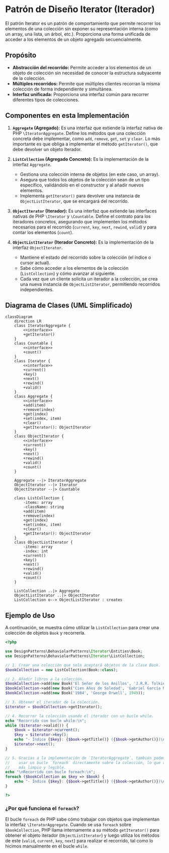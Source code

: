 # Patrón de Diseño Iterator (Iterador)

El patrón Iterator es un patrón de comportamiento que permite recorrer los elementos de una colección sin exponer su representación interna (como un array, una lista, un árbol, etc.). Proporciona una forma unificada de acceder a los elementos de un objeto agregado secuencialmente.

## Propósito

*   **Abstracción del recorrido:** Permite acceder a los elementos de un objeto de colección sin necesidad de conocer la estructura subyacente de la colección.
*   **Múltiples recorridos:** Permite que múltiples clientes recorran la misma colección de forma independiente y simultánea.
*   **Interfaz unificada:** Proporciona una interfaz común para recorrer diferentes tipos de colecciones.

## Componentes en esta Implementación

1.  **`Aggregate` (Agregado):** Es una interfaz que extiende la interfaz nativa de PHP `\IteratorAggregate`. Define los métodos que una colección concreta debe implementar, como `add`, `remove`, `get`, `set` y `clear`. Lo más importante es que obliga a implementar el método `getIterator()`, que debe devolver un objeto Iterador.

2.  **`ListCollection` (Agregado Concreto):** Es la implementación de la interfaz `Aggregate`.
    *   Gestiona una colección interna de objetos (en este caso, un array).
    *   Asegura que todos los objetos de la colección sean de un tipo específico, validándolo en el constructor y al añadir nuevos elementos.
    *   Implementa `getIterator()` para devolver una instancia de `ObjectListIterator`, que se encargará del recorrido.

3.  **`ObjectIterator` (Iterador):** Es una interfaz que extiende las interfaces nativas de PHP `\Iterator` y `\Countable`. Define el contrato para los iteradores concretos, asegurando que implementen los métodos necesarios para el recorrido (`current`, `key`, `next`, `rewind`, `valid`) y para contar los elementos (`count`).

4.  **`ObjectListIterator` (Iterador Concreto):** Es la implementación de la interfaz `ObjectIterator`.
    *   Mantiene el estado del recorrido sobre la colección (el índice o cursor actual).
    *   Sabe cómo acceder a los elementos de la colección (`ListCollection`) y cómo avanzar al siguiente.
    *   Cada vez que un cliente solicita un iterador a la colección, se crea una nueva instancia de `ObjectListIterator`, permitiendo recorridos independientes.

## Diagrama de Clases (UML Simplificado)

```mermaid
classDiagram
    direction LR
    class IteratorAggregate {
        <<interface>>
        +getIterator()
    }
    class Countable {
        <<interface>>
        +count()
    }
    class Iterator {
        <<interface>>
        +current()
        +key()
        +next()
        +rewind()
        +valid()
    }
    class Aggregate {
        <<interface>>
        +add(item)
        +remove(index)
        +get(index)
        +set(index, item)
        +clear()
        +getIterator(): ObjectIterator
    }
    class ObjectIterator {
        <<interface>>
        +current()
        +key()
        +next()
        +rewind()
        +valid()
        +count()
    }

    Aggregate --|> IteratorAggregate
    ObjectIterator --|> Iterator
    ObjectIterator --|> Countable

    class ListCollection {
        -items: array
        -className: string
        +add(item)
        +remove(index)
        +get(index)
        +set(index, item)
        +clear()
        +getIterator(): ObjectIterator
    }
    class ObjectListIterator {
        -items: array
        -index: int
        +current()
        +key()
        +next()
        +rewind()
        +valid()
        +count()
    }

    ListCollection ..|> Aggregate
    ObjectListIterator ..|> ObjectIterator
    ListCollection o--> ObjectListIterator : creates
```

## Ejemplo de Uso

A continuación, se muestra cómo utilizar la `ListCollection` para crear una colección de objetos `Book` y recorrerla.

```php
<?php

use DesignPatterns\BehaviolarPatterns\Iterator\Entities\Book;
use DesignPatterns\BehaviolarPatterns\Iterator\ListCollection;

// 1. Crear una colección que solo aceptará objetos de la clase Book.
$bookCollection = new ListCollection(Book::class);

// 2. Añadir libros a la colección.
$bookCollection->add(new Book('El Señor de los Anillos', 'J.R.R. Tolkien', 1954));
$bookCollection->add(new Book('Cien Años de Soledad', 'Gabriel García Márquez', 1967));
$bookCollection->add(new Book('1984', 'George Orwell', 1949));

// 3. Obtener el iterador de la colección.
$iterator = $bookCollection->getIterator();

// 4. Recorrer la colección usando el iterador con un bucle while.
echo "Recorrido con bucle while:\n";
while ($iterator->valid()) {
    $book = $iterator->current();
    $key = $iterator->key();
    echo "- Índice {$key}: {$book->getTitle()} ({$book->getAuthor()})\n";
    $iterator->next();
}

// 5. Gracias a la implementación de `IteratorAggregate`, también podemos
//    usar un bucle `foreach` directamente sobre la colección, lo que resulta
//    más limpio y legible.
echo "\nRecorrido con bucle foreach:\n";
foreach ($bookCollection as $key => $book) {
    echo "- Índice {$key}: {$book->getTitle()} ({$book->getAuthor()})\n";
}

?>
```

### ¿Por qué funciona el `foreach`?

El bucle `foreach` de PHP sabe cómo trabajar con objetos que implementan la interfaz `\IteratorAggregate`. Cuando se usa `foreach` sobre `$bookCollection`, PHP llama internamente a su método `getIterator()` para obtener el objeto iterador (`ObjectListIterator`) y luego utiliza los métodos de este (`valid`, `current`, `key`, `next`) para realizar el recorrido, tal como lo hicimos manualmente en el bucle `while`.
